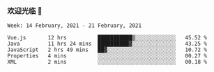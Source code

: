 ### 欢迎光临 👋

<!--
**lianganqing/lianganqing** is a ✨ _special_ ✨ repository because its `README.md` (this file) appears on your GitHub profile.

Here are some ideas to get you started:

- 🔭 I’m currently working on ...
- 🌱 I’m currently learning ...
- 👯 I’m looking to collaborate on ...
- 🤔 I’m looking for help with ...
- 💬 Ask me about ...
- 📫 How to reach me: ...
- 😄 Pronouns: ...
- ⚡ Fun fact: ...
-->
<!--START_SECTION:waka-->
```text
Week: 14 February, 2021 - 21 February, 2021

Vue.js       12 hrs          ███████████▒░░░░░░░░░░░░░   45.52 % 
Java         11 hrs 24 mins  ██████████▓░░░░░░░░░░░░░░   43.25 % 
JavaScript   2 hrs 49 mins   ██▓░░░░░░░░░░░░░░░░░░░░░░   10.72 % 
Properties   4 mins          ░░░░░░░░░░░░░░░░░░░░░░░░░   00.27 % 
XML          2 mins          ░░░░░░░░░░░░░░░░░░░░░░░░░   00.18 % 
```
<!--END_SECTION:waka-->
